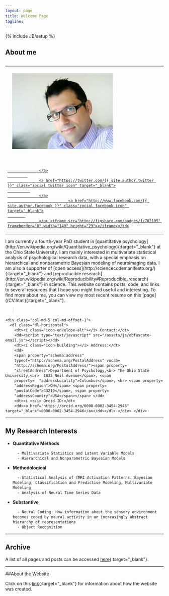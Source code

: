 ```yaml
---
layout: page
title: Welcome Page
tagline: 
---
```

{% include JB/setup %}

## About me

<table border="0" align="right">
<tr>
<td><img src="assets/img/rick.png" style=" margin: 20px 15px;"></td>
</tr>
<tr>
<td> &nbsp; &nbsp; &nbsp; &nbsp; <a href="https://github.com/{{ site.author.github }}" class="zocial github icon" target="_blank">
                    
                  </a>
             
                  <a href="https://twitter.com/{{ site.author.twitter }}" class="zocial twitter icon" target="_blank">
              
                  </a>
                               <a href="http://www.facebook.com/{{ site.author.facebook }}" class="zocial facebook icon" target="_blank">
            
                  </a> <iframe src="http://figshare.com/badges/1/702195"         frameborder="0" width="140" height="23"></iframe></td>
</tr>
</table>
I am currently a fourth-year PhD student in [quantitative psychology](http://en.wikipedia.org/wiki/Quantitative_psychology){:target="_blank"} at the Ohio State University. I am mainly interested in multivariate statistical analysis of psychological research data, with a special emphasis on hierarchical and nonparametric Bayesian modeling of neuroimaging data. I am also a supporter of [open access](http://sciencecodemanifesto.org/){:target="_blank"} and [reproducible research](http://en.wikipedia.org/wiki/Reproducibility#Reproducible_research){:target="_blank"} in science. This website contains posts, code, and links to several resources that I hope you might find useful and interesting.
To find more about me, you can view my most recent resume on this [page](/CV.html){:target="_blank"}.

><div class="row" ><br>
    <div class="col-md-5 col-md-offset-1">
      <dl class="dl-horizontal">
        <dt><i class="icon-envelope-alt"></i> Contact:</dt>
        <dd><script type="text/javascript" src="/assets/js/obfuscate-email.js"></script></dd>
        <dt><i class="icon-building"></i> Address:</dt>
        <dd>
        <span property="schema:address"
        typeof="http://schema.org/PostalAddress" vocab=
        "http://schema.org/PostalAddress/"><span property=
        "streetAddress">Department of Psychology,<br> The Ohio State University,<br>  1835 Neil Avenue</span>, <span
        property=  "addressLocality">Columbus</span>, <br> <span property=
        "addressRegion">OH</span> <span property=
        "postalCode">43210</span>, <span property=
        "addressCountry">USA</span></span> </dd>
        <dt><i ></i> Orcid ID:</dt>
        <dd><a href="https://orcid.org/0000-0002-3454-2946" target="_blank">0000-0002-3454-2946</a></dd></dl> </div> </div>

---------------



## My Research Interests

	

* **Quantitative Methods**

		- Multivariate Statistics and Latent Variable Models 
		- Hierarchical and Nonparametric Bayesian Models 

* **Methodological**

		- Statistical Analysis of fMRI Activation Patterns: Bayesian Modeling, Classification and Predictive Modeling, Multivariate Modeling
		- Analysis of Neural Time Series Data

* **Substantive** 

		- Neural Coding: How information about the sensory environment becomes coded by neural activity in an increasingly abstract hierarchy of representations
		- Object Recognition

---------------

## Archive

A list of all pages and posts can be accessed [here](archive.html){:target="_blank"}.

---------------

##About the Website


Click on this [link](README.html){:target="_blank"} for information about how the website was created.







